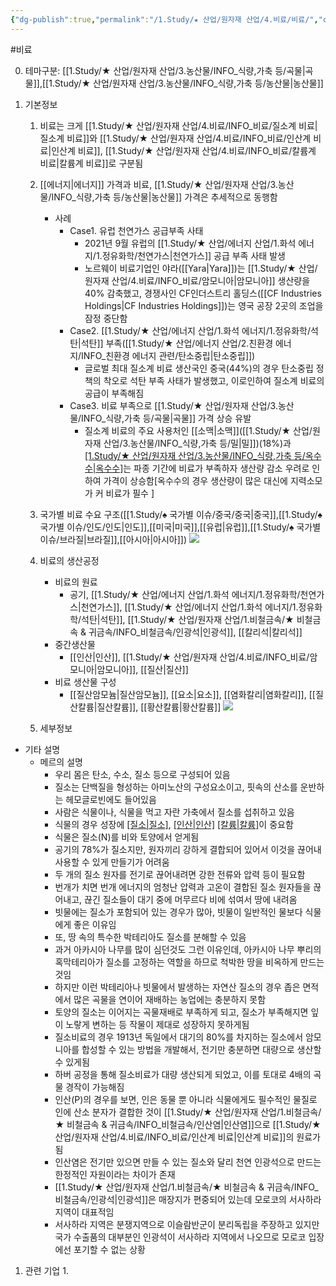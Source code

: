 ```yaml
---
{"dg-publish":true,"permalink":"/1.Study/★ 산업/원자재 산업/4.비료/비료/","created":"2024-11-20T21:02:28.944+09:00","updated":"2025-06-03T20:07:20.669+09:00"}
---
```


#비료


0. 테마구분: [[1.Study/★ 산업/원자재 산업/3.농산물/INFO_식량,가축 등/곡물\|곡물]],[[1.Study/★ 산업/원자재 산업/3.농산물/INFO_식량,가축 등/농산물\|농산물]]



1. 기본정보
	1. 비료는 크게 [[1.Study/★ 산업/원자재 산업/4.비료/INFO_비료/질소계 비료\|질소계 비료]]와 [[1.Study/★ 산업/원자재 산업/4.비료/INFO_비료/인산계 비료\|인산계 비료]], [[1.Study/★ 산업/원자재 산업/4.비료/INFO_비료/칼륨계 비료\|칼륨계 비료]]로 구분됨
	2. [[에너지\|에너지]] 가격과 비료, [[1.Study/★ 산업/원자재 산업/3.농산물/INFO_식량,가축 등/농산물\|농산물]] 가격은 추세적으로 동행함
		- 사례
			- Case1. 유럽 천연가스 공급부족 사태
				- 2021년 9월 유럽의 [[1.Study/★ 산업/에너지 산업/1.화석 에너지/1.정유화학/천연가스\|천연가스]] 공급 부족 사태 발생
				- 노르웨이 비료기업인 야라([[Yara\|Yara]])는 [[1.Study/★ 산업/원자재 산업/4.비료/INFO_비료/암모니아\|암모니아]] 생산량을 40% 감축했고, 경쟁사인 CF인더스트리 홀딩스([[CF Industries Holdings\|CF Industries Holdings]])는 영국 공장 2곳의 조업을 잠정 중단함
			- Case2. [[1.Study/★ 산업/에너지 산업/1.화석 에너지/1.정유화학/석탄\|석탄]] 부족([[1.Study/★ 산업/에너지 산업/2.친환경 에너지/INFO_친환경 에너지 관련/탄소중립\|탄소중립]])
				- 글로벌 최대 질소계 비료 생산국인 중국(44%)의 경우 탄소중립 정책의 착오로 석탄 부족 사태가 발생했고, 이로인하여 질소계 비료의 공급이 부족해짐
			- Case3. 비료 부족으로 [[1.Study/★ 산업/원자재 산업/3.농산물/INFO_식량,가축 등/곡물\|곡물]] 가격 상승 유발
				- 질소계 비료의 주요 사용처인 [[소맥\|소맥]]([[1.Study/★ 산업/원자재 산업/3.농산물/INFO_식량,가축 등/밀\|밀]])(18%)과 [[1.Study/★ 산업/원자재 산업/3.농산물/INFO_식량,가축 등/옥수수\|옥수수]](17%)는 파종 기간에 비료가 부족하자 생산량 감소 우려로 인하여 가격이 상승함[옥수수의 경우 생산량이 많은 대신에 지력소모가 커 비료가 필수 ]
	1. 국가별 비료 수요 구조([[1.Study/♠ 국가별 이슈/중국/중국\|중국]],[[1.Study/♠ 국가별 이슈/인도/인도\|인도]],[[미국\|미국]],[[유럽\|유럽]],[[1.Study/♠ 국가별 이슈/브라질\|브라질]],[[아시아\|아시아]])
	![](https://i.imgur.com/40G1YHk.png)

	1. 비료의 생산공정
		-  비료의 원료
			- 공기, [[1.Study/★ 산업/에너지 산업/1.화석 에너지/1.정유화학/천연가스\|천연가스]], [[1.Study/★ 산업/에너지 산업/1.화석 에너지/1.정유화학/석탄\|석탄]], [[1.Study/★ 산업/원자재 산업/1.비철금속/★ 비철금속 & 귀금속/INFO_비철금속/인광석\|인광석]], [[칼리석\|칼리석]]
		- 중간생산물
			- [[인산\|인산]], [[1.Study/★ 산업/원자재 산업/4.비료/INFO_비료/암모니아\|암모니아]], [[질산\|질산]]
		- 비료 생산물 구성
			- [[질산암모늄\|질산암모늄]], [[요소\|요소]], [[염화칼리\|염화칼리]], [[질산칼륨\|질산칼륨]], [[황산칼륨\|황산칼륨]]
		![](https://i.imgur.com/afkOtPw.jpg)


	3. 세부정보





- 기타 설명
	- 메르의 설명
		- 우리 몸은 탄소, 수소, 질소 등으로 구성되어 있음
		- 질소는 단백질을 형성하는 아미노산의 구성요소이고, 핏속의 산소를 운반하는 헤모글로빈에도 들어있음
		- 사람은 식물이나, 식물을 먹고 자란 가축에서 질소를 섭취하고 있음
		- 식물의 경우 성장에 [[질소\|질소]](N), [[인산\|인산]](P) [[칼륨\|칼륨]](K)이 중요함
		- 식물은 질소(N)를 비와 토양에서 얻게됨
		- 공기의 78%가 질소지만, 원자끼리 강하게 결합되어 있어서 이것을 끊어내 사용할 수 있게 만들기가 어려움
		- 두 개의 질소 원자를 전기로 끊어내려면 강한 전류와 압력 등이 필요함
		-  번개가 치면 번개 에너지의 엄청난 압력과 고온이 결합된 질소 원자들을 끊어내고, 끊긴 질소들이  대기 중에 머무르다 비에 섞여서 땅에 내려옴
		- 빗물에는 질소가 포함되어 있는 경우가 많아, 빗물이 일반적인 물보다 식물에게 좋은 이유임
		- 또, 땅 속의 특수한 박테리아도 질소를 분해할 수 있음
		- 과거 아카시아 나무를 많이 심던것도 그런 이유인데, 아카시아 나무 뿌리의 혹막테리아가 질소를 고정하는 역할을 하므로 척박한 땅을 비옥하게 만드는 것임
		- 하지만 이런 박테리아나 빗물에서 발생하는 자연산 질소의 경우 좁은 면적에서 많은 곡물을 연이어 재배하는 농업에는 충분하지 못함
		- 토양의 질소는 이어지는 곡물재배로 부족하게 되고, 질소가 부족해지면 잎이 노랗게 변하는 등 작물이 제대로 성장하지 못하게됨
		- 질소비료의 경우 1913년 독일에서 대기의 80%를 차지하는 질소에서 암모니아를 합성할 수 있는 방법을 개발해서, 전기만 충분하면 대량으로 생산할 수 있게됨
		- 하버 공정을 통해 질소비료가 대량 생산되게 되었고, 이를 토대로 4배의 곡물 경작이 가능해짐
		- 인산(P)의 경우를 보면, 인은 동물 뿐 아니라 식물에게도 필수적인 물질로 인에 산소 분자가 결합한 것이 [[1.Study/★ 산업/원자재 산업/1.비철금속/★ 비철금속 & 귀금속/INFO_비철금속/인산염\|인산염]]으로 [[1.Study/★ 산업/원자재 산업/4.비료/INFO_비료/인산계 비료\|인산계 비료]]의 원료가 됨 
		- 인산염은 전기만 있으면 만들 수 있는 질소와 달리 천연 인광석으로 만드는 한정적인 자원이라는 차이가 존재
		- [[1.Study/★ 산업/원자재 산업/1.비철금속/★ 비철금속 & 귀금속/INFO_비철금속/인광석\|인광석]]은 매장지가 편중되어 있는데 모로코의 서사하라 지역이 대표적임
		- 서사하라 지역은 분쟁지역으로 이슬람반군이 분리독립을 주장하고 있지만 국가 수출품의 대부분인 인광석이 서사하라 지역에서 나오므로 모로코 입장에선 포기할 수 없는 상황




1. 관련 기업
	1. 
